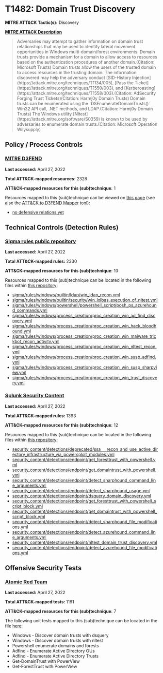 # T1482: Domain Trust Discovery
**MITRE ATT&CK Tactic(s):** Discovery

**[MITRE ATT&CK Description](https://attack.mitre.org/techniques/T1482)**
<blockquote>Adversaries may attempt to gather information on domain trust relationships that may be used to identify lateral movement opportunities in Windows multi-domain/forest environments. Domain trusts provide a mechanism for a domain to allow access to resources based on the authentication procedures of another domain.(Citation: Microsoft Trusts) Domain trusts allow the users of the trusted domain to access resources in the trusting domain. The information discovered may help the adversary conduct [SID-History Injection](https://attack.mitre.org/techniques/T1134/005), [Pass the Ticket](https://attack.mitre.org/techniques/T1550/003), and [Kerberoasting](https://attack.mitre.org/techniques/T1558/003).(Citation: AdSecurity Forging Trust Tickets)(Citation: Harmj0y Domain Trusts) Domain trusts can be enumerated using the `DSEnumerateDomainTrusts()` Win32 API call, .NET methods, and LDAP.(Citation: Harmj0y Domain Trusts) The Windows utility [Nltest](https://attack.mitre.org/software/S0359) is known to be used by adversaries to enumerate domain trusts.(Citation: Microsoft Operation Wilysupply)</blockquote>

## Policy / Process Controls
### [MITRE D3FEND](https://d3fend.mitre.org/)
**Last accessed:** April 27, 2022

**Total ATT&CK-mapped resources:** 2328

**ATT&CK-mapped resources for this (sub)technique:** 1

Resources mapped to this (sub)technique can be viewed on [this page](https://d3fend.mitre.org/) (see also the [ATT&CK to D3FEND Mapper](https://d3fend.mitre.org/tools/attack-mapper) tool):

* [no defensive relations yet](https://d3fend.mitre.org/techniques/d3f:nodefensiverelationsyet)

## Technical Controls (Detection Rules)
### [Sigma rules public repository](https://github.com/SigmaHQ/sigma)
**Last accessed:** April 27, 2022

**Total ATT&CK-mapped rules:** 2330

**ATT&CK-mapped resources for this (sub)technique:** 10

Resources mapped to this (sub)technique can be located in the following files within [this repository](https://github.com/SigmaHQ/sigma/tree/master/rules):

* [sigma/rules/windows/builtin/ldap/win_ldap_recon.yml](https://github.com/SigmaHQ/sigma/blob/master/rules/windows/builtin/ldap/win_ldap_recon.yml)
* [sigma/rules/windows/builtin/security/win_lolbas_execution_of_nltest.yml](https://github.com/SigmaHQ/sigma/blob/master/rules/windows/builtin/security/win_lolbas_execution_of_nltest.yml)
* [sigma/rules/windows/powershell/powershell_script/posh_ps_azurehound_commands.yml](https://github.com/SigmaHQ/sigma/blob/master/rules/windows/powershell/powershell_script/posh_ps_azurehound_commands.yml)
* [sigma/rules/windows/process_creation/proc_creation_win_ad_find_discovery.yml](https://github.com/SigmaHQ/sigma/blob/master/rules/windows/process_creation/proc_creation_win_ad_find_discovery.yml)
* [sigma/rules/windows/process_creation/proc_creation_win_hack_bloodhound.yml](https://github.com/SigmaHQ/sigma/blob/master/rules/windows/process_creation/proc_creation_win_hack_bloodhound.yml)
* [sigma/rules/windows/process_creation/proc_creation_win_malware_trickbot_recon_activity.yml](https://github.com/SigmaHQ/sigma/blob/master/rules/windows/process_creation/proc_creation_win_malware_trickbot_recon_activity.yml)
* [sigma/rules/windows/process_creation/proc_creation_win_nltest_recon.yml](https://github.com/SigmaHQ/sigma/blob/master/rules/windows/process_creation/proc_creation_win_nltest_recon.yml)
* [sigma/rules/windows/process_creation/proc_creation_win_susp_adfind.yml](https://github.com/SigmaHQ/sigma/blob/master/rules/windows/process_creation/proc_creation_win_susp_adfind.yml)
* [sigma/rules/windows/process_creation/proc_creation_win_susp_sharpview.yml](https://github.com/SigmaHQ/sigma/blob/master/rules/windows/process_creation/proc_creation_win_susp_sharpview.yml)
* [sigma/rules/windows/process_creation/proc_creation_win_trust_discovery.yml](https://github.com/SigmaHQ/sigma/blob/master/rules/windows/process_creation/proc_creation_win_trust_discovery.yml)

### [Splunk Security Content](https://github.com/splunk/security_content)
**Last accessed:** April 27, 2022

**Total ATT&CK-mapped rules:** 1393

**ATT&CK-mapped resources for this (sub)technique:** 12

Resources mapped to this (sub)technique can be located in the following files within [this repository](https://github.com/splunk/security_content/tree/develop/detections):

* [security_content/detections/deprecated/ssa___recon_and_use_active_directory_infrastructure_via_powersploit_modules.yml](https://github.com/splunk/security_content/blob/develop/detections/deprecated/ssa___recon_and_use_active_directory_infrastructure_via_powersploit_modules.yml)
* [security_content/detections/endpoint/get_foresttrust_with_powershell.yml](https://github.com/splunk/security_content/blob/develop/detections/endpoint/get_foresttrust_with_powershell.yml)
* [security_content/detections/endpoint/get_domaintrust_with_powershell.yml](https://github.com/splunk/security_content/blob/develop/detections/endpoint/get_domaintrust_with_powershell.yml)
* [security_content/detections/endpoint/detect_sharphound_command_line_arguments.yml](https://github.com/splunk/security_content/blob/develop/detections/endpoint/detect_sharphound_command_line_arguments.yml)
* [security_content/detections/endpoint/detect_sharphound_usage.yml](https://github.com/splunk/security_content/blob/develop/detections/endpoint/detect_sharphound_usage.yml)
* [security_content/detections/endpoint/dsquery_domain_discovery.yml](https://github.com/splunk/security_content/blob/develop/detections/endpoint/dsquery_domain_discovery.yml)
* [security_content/detections/endpoint/get_foresttrust_with_powershell_script_block.yml](https://github.com/splunk/security_content/blob/develop/detections/endpoint/get_foresttrust_with_powershell_script_block.yml)
* [security_content/detections/endpoint/get_domaintrust_with_powershell_script_block.yml](https://github.com/splunk/security_content/blob/develop/detections/endpoint/get_domaintrust_with_powershell_script_block.yml)
* [security_content/detections/endpoint/detect_sharphound_file_modifications.yml](https://github.com/splunk/security_content/blob/develop/detections/endpoint/detect_sharphound_file_modifications.yml)
* [security_content/detections/endpoint/detect_azurehound_command_line_arguments.yml](https://github.com/splunk/security_content/blob/develop/detections/endpoint/detect_azurehound_command_line_arguments.yml)
* [security_content/detections/endpoint/nltest_domain_trust_discovery.yml](https://github.com/splunk/security_content/blob/develop/detections/endpoint/nltest_domain_trust_discovery.yml)
* [security_content/detections/endpoint/detect_azurehound_file_modifications.yml](https://github.com/splunk/security_content/blob/develop/detections/endpoint/detect_azurehound_file_modifications.yml)


## Offensive Security Tests
### [Atomic Red Team](https://github.com/redcanaryco/atomic-red-team)
**Last accessed:** April 27, 2022

**Total ATT&CK-mapped tests:** 1161

**ATT&CK-mapped resources for this (sub)technique:** 7

The following unit tests mapped to this (sub)technique can be located in the file [here](https://github.com/redcanaryco/atomic-red-team/tree/master/atomics/T1482/T1482.yaml):

* Windows - Discover domain trusts with dsquery
* Windows - Discover domain trusts with nltest
* Powershell enumerate domains and forests
* Adfind - Enumerate Active Directory OUs
* Adfind - Enumerate Active Directory Trusts
* Get-DomainTrust with PowerView
* Get-ForestTrust with PowerView

